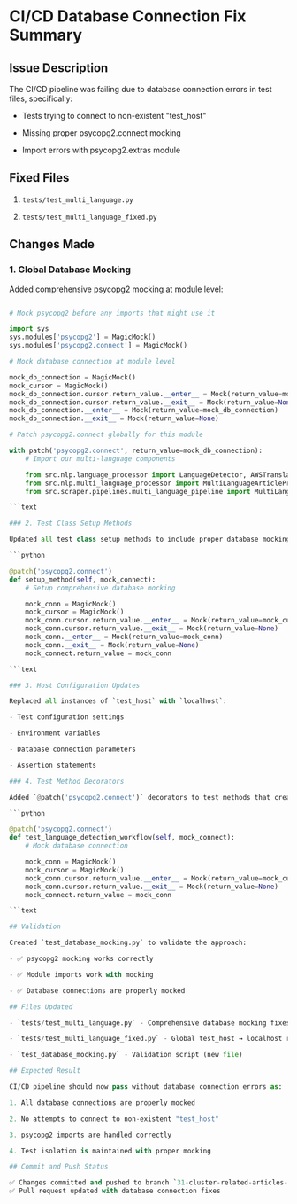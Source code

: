 # CI/CD Database Connection Fix Summary

## Issue Description

The CI/CD pipeline was failing due to database connection errors in test files, specifically:

- Tests trying to connect to non-existent "test_host"

- Missing proper psycopg2.connect mocking

- Import errors with psycopg2.extras module

## Fixed Files

1. `tests/test_multi_language.py`

2. `tests/test_multi_language_fixed.py`

## Changes Made

### 1. Global Database Mocking

Added comprehensive psycopg2 mocking at module level:

```python

# Mock psycopg2 before any imports that might use it

import sys
sys.modules['psycopg2'] = MagicMock()
sys.modules['psycopg2.connect'] = MagicMock()

# Mock database connection at module level

mock_db_connection = MagicMock()
mock_cursor = MagicMock()
mock_db_connection.cursor.return_value.__enter__ = Mock(return_value=mock_cursor)
mock_db_connection.cursor.return_value.__exit__ = Mock(return_value=None)
mock_db_connection.__enter__ = Mock(return_value=mock_db_connection)
mock_db_connection.__exit__ = Mock(return_value=None)

# Patch psycopg2.connect globally for this module

with patch('psycopg2.connect', return_value=mock_db_connection):
    # Import our multi-language components

    from src.nlp.language_processor import LanguageDetector, AWSTranslateService, TranslationQualityChecker
    from src.nlp.multi_language_processor import MultiLanguageArticleProcessor
    from src.scraper.pipelines.multi_language_pipeline import MultiLanguagePipeline, LanguageFilterPipeline

```text

### 2. Test Class Setup Methods

Updated all test class setup methods to include proper database mocking:

```python

@patch('psycopg2.connect')
def setup_method(self, mock_connect):
    # Setup comprehensive database mocking

    mock_conn = MagicMock()
    mock_cursor = MagicMock()
    mock_conn.cursor.return_value.__enter__ = Mock(return_value=mock_cursor)
    mock_conn.cursor.return_value.__exit__ = Mock(return_value=None)
    mock_conn.__enter__ = Mock(return_value=mock_conn)
    mock_conn.__exit__ = Mock(return_value=None)
    mock_connect.return_value = mock_conn

```text

### 3. Host Configuration Updates

Replaced all instances of `test_host` with `localhost`:

- Test configuration settings

- Environment variables

- Database connection parameters

- Assertion statements

### 4. Test Method Decorators

Added `@patch('psycopg2.connect')` decorators to test methods that create database connections:

```python

@patch('psycopg2.connect')
def test_language_detection_workflow(self, mock_connect):
    # Mock database connection

    mock_conn = MagicMock()
    mock_cursor = MagicMock()
    mock_conn.cursor.return_value.__enter__ = Mock(return_value=mock_cursor)
    mock_conn.cursor.return_value.__exit__ = Mock(return_value=None)
    mock_connect.return_value = mock_conn

```text

## Validation

Created `test_database_mocking.py` to validate the approach:

- ✅ psycopg2 mocking works correctly

- ✅ Module imports work with mocking

- ✅ Database connections are properly mocked

## Files Updated

- `tests/test_multi_language.py` - Comprehensive database mocking fixes

- `tests/test_multi_language_fixed.py` - Global test_host → localhost replacement

- `test_database_mocking.py` - Validation script (new file)

## Expected Result

CI/CD pipeline should now pass without database connection errors as:

1. All database connections are properly mocked

2. No attempts to connect to non-existent "test_host"

3. psycopg2 imports are handled correctly

4. Test isolation is maintained with proper mocking

## Commit and Push Status

✅ Changes committed and pushed to branch `31-cluster-related-articles-event-detection`
✅ Pull request updated with database connection fixes
